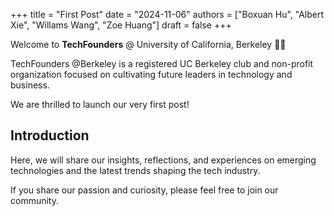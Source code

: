 +++
title = "First Post"
date = "2024-11-06"
authors = ["Boxuan Hu", "Albert Xie", "Willams Wang", "Zoe Huang"]
draft = false
+++

Welcome to __TechFounders__ @ University of California, Berkeley 🎇🎆

<!--more-->

TechFounders @Berkeley is a registered UC Berkeley club and non-profit organization focused on cultivating future leaders in
technology and business.

We are thrilled to launch our very first post!

## Introduction

Here, we will share our insights, reflections, and experiences on emerging technologies and the latest trends shaping the tech industry.

If you share our passion and curiosity, please feel free to join our community.
